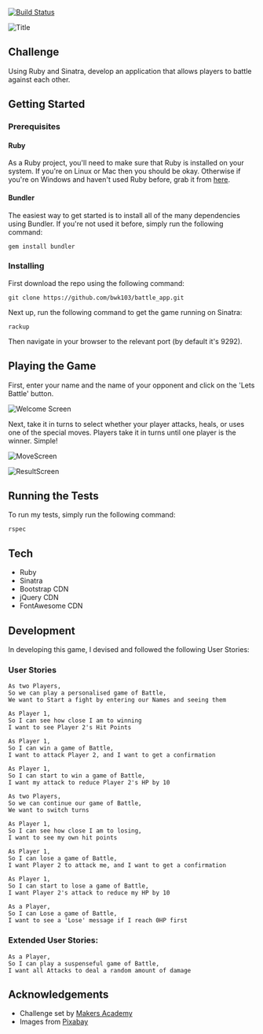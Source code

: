 [![Build Status](https://travis-ci.org/bwk103/battle_app.svg?branch=master)](https://travis-ci.org/bwk103/battle_app)

![Title](https://user-images.githubusercontent.com/8667021/37113133-5f200830-223c-11e8-817c-cdc79d05a7dd.png)

## Challenge

Using Ruby and Sinatra, develop an application that allows players to battle against each other.

## Getting Started

### Prerequisites

#### Ruby

As a Ruby project, you'll need to make sure that Ruby is installed on your system.  If you're on Linux or Mac then you should be okay. Otherwise if you're on Windows and haven't used Ruby before, grab it from [here](https://www.ruby-lang.org/en/).

#### Bundler

The easiest way to get started is to install all of the many dependencies using Bundler.  If you're not used it before, simply run the following command:

`gem install bundler`

### Installing

First download the repo using the following command:

`git clone https://github.com/bwk103/battle_app.git`

Next up, run the following command to get the game running on Sinatra:

`rackup`

Then navigate in your browser to the relevant port (by default it's 9292).

## Playing the Game

First, enter your name and the name of your opponent and click on the 'Lets Battle' button.

![Welcome Screen](https://user-images.githubusercontent.com/8667021/37112721-3676b362-223b-11e8-8161-13435913183c.png)

Next, take it in turns to select whether your player attacks, heals, or uses one of the special moves.  Players take it in turns until one player is the winner.  Simple!

![MoveScreen](https://user-images.githubusercontent.com/8667021/37112778-5cd543e8-223b-11e8-9b45-32fd1cfd8680.png)

![ResultScreen](https://user-images.githubusercontent.com/8667021/37112780-5f413d30-223b-11e8-8dc8-db36ffb39f42.png)

## Running the Tests

To run my tests, simply run the following command:

`rspec`

## Tech

- Ruby
- Sinatra
- Bootstrap CDN
- jQuery CDN
- FontAwesome CDN

## Development

In developing this game, I devised and followed the following User Stories:

### User Stories
```
As two Players,
So we can play a personalised game of Battle,
We want to Start a fight by entering our Names and seeing them

As Player 1,
So I can see how close I am to winning
I want to see Player 2's Hit Points

As Player 1,
So I can win a game of Battle,
I want to attack Player 2, and I want to get a confirmation

As Player 1,
So I can start to win a game of Battle,
I want my attack to reduce Player 2's HP by 10

As two Players,
So we can continue our game of Battle,
We want to switch turns

As Player 1,
So I can see how close I am to losing,
I want to see my own hit points

As Player 1,
So I can lose a game of Battle,
I want Player 2 to attack me, and I want to get a confirmation

As Player 1,
So I can start to lose a game of Battle,
I want Player 2's attack to reduce my HP by 10

As a Player,
So I can Lose a game of Battle,
I want to see a 'Lose' message if I reach 0HP first
```

### Extended User Stories:

```
As a Player,
So I can play a suspenseful game of Battle,
I want all Attacks to deal a random amount of damage
```

## Acknowledgements

- Challenge set by [Makers Academy](http://www.makersacademy.com)
- Images from [Pixabay](http://www.pixabay.com)
